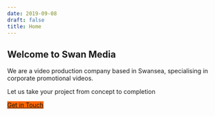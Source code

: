 ```yaml
---
date: 2019-09-08
draft: false
title: Home
---
```


## Welcome to Swan Media

We are a video production company based in Swansea, specialising in corporate promotional videos.

Let us take your project from concept to completion

<a style="background-color: #ff6600 !important;" class="btn btn-primary" href="/contact" role="button">Get in Touch</a>

